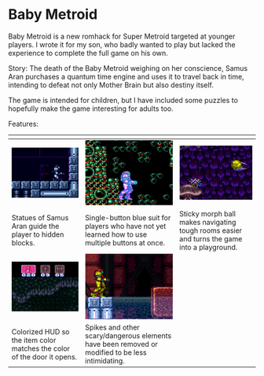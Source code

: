 Baby Metroid
============

Baby Metroid is a new romhack for Super Metroid targeted at younger
players.  I wrote it for my son, who badly wanted to play but lacked the
experience to complete the full game on his own.

Story: The death of the Baby Metroid weighing on her conscience, Samus
Aran purchases a quantum time engine and uses it to travel back in time,
intending to defeat not only Mother Brain but also destiny itself.

The game is intended for children, but I have included some puzzles to
hopefully make the game interesting for adults too.

Features:

| <!-- --> | <!-- --> | <!-- --> |
| -------- | -------- | -------- |
| ![](/images/samus_statue.png) | ![](./images/blue_suit.png) | ![](./images/catch_a_ride.png) |
| Statues of Samus Aran guide the player to hidden blocks. | Single-button blue suit for players who have not yet learned how to use multiple buttons at once. | Sticky morph ball makes navigating tough rooms easier and turns the game into a playground. |
| ![](./images/color_hud.png) | ![](./images/no_spikes.png) | |
Colorized HUD so the item color matches the color of the door it opens. | Spikes and other scary/dangerous elements have been removed or modified to be less intimidating. | |
